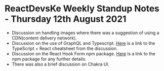 # ReactDevsKe Weekly Standup Notes - Thursday 12th August 2021

- Discussion on handling images where there was a suggestion of using a CDN(content delivery network).
- Discussion on the use of GraphQL and Typescript. [Here](https://react-typescript-cheatsheet.netlify.app/) is a link to the TypeScript + React cheatsheet from the discussion.
- Discussion on the React Hook Form npm package. [Here](https://react-hook-form.com/) is a link to the npm package for any further details.
- There was also a brief discussion on Chakra UI.
